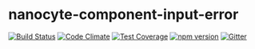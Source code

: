 # nanocyte-component-input-error

[![Build Status](https://travis-ci.org/octoblu/nanocyte-component-input-error.svg?branch=master)](https://travis-ci.org/octoblu/nanocyte-component-input-error)
[![Code Climate](https://codeclimate.com/github/octoblu/nanocyte-component-input-error/badges/gpa.svg)](https://codeclimate.com/github/octoblu/nanocyte-component-input-error)
[![Test Coverage](https://codeclimate.com/github/octoblu/nanocyte-component-input-error/badges/coverage.svg)](https://codeclimate.com/github/octoblu/nanocyte-component-input-error)
[![npm version](https://badge.fury.io/js/nanocyte-component-input-error.svg)](http://badge.fury.io/js/nanocyte-component-input-error)
[![Gitter](https://badges.gitter.im/octoblu/help.svg)](https://gitter.im/octoblu/help)
